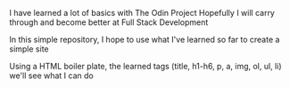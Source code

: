 I have learned a lot of basics with The Odin Project
Hopefully I will carry through and become better at Full Stack Development

In this simple repository, I hope to use what I've learned so far to create a simple site

Using a HTML boiler plate, the learned tags (title, h1-h6, p, a, img, ol, ul, li) we'll see what I can do